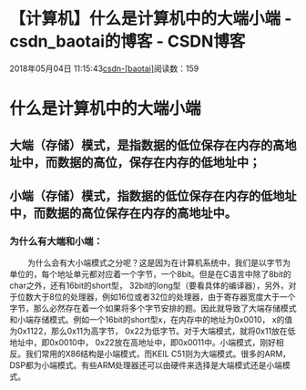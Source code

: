 # 【计算机】什么是计算机中的大端小端 - csdn_baotai的博客 - CSDN博客

2018年05月04日 11:15:43[csdn-[baotai]](https://me.csdn.net/csdn_baotai)阅读数：159


# 什么是计算机中的大端小端

## ⼤端（存储）模式，是指数据的低位保存在内存的⾼地址中，⽽数据的⾼位，保存在内存的低地址中；

## ⼩端（存储）模式，指数据的低位保存在内存的低地址中，⽽数据的⾼位保存在内存的⾼地址中。

### 为什么有⼤端和⼩端：

        为什么会有⼤⼩端模式之分呢？这是因为在计算机系统中，我们是以字节为单位的，每个地址单元都对应着⼀个字节，⼀个8bit。但是在C语⾔中除了8bit的char之外，还有16bit的short型， 32bit的long型（要看具体的编译器），另外，对于位数⼤于8位的处理器，例如16位或者32位的处理器，由于寄存器宽度⼤于⼀个字节，那么必然存在着⼀个如果将多个字节安排的题。因此就导致了⼤端存储模式和⼩端存储模式。例如⼀个16bit的short型x，在内存中的地址为0x0010， x的值为0x1122，那么0x11为⾼字节， 0x22为低字节。对于⼤端模式，就将0x11放在低地址中，即0x0010中， 0x22放在⾼地址中，即0x0011中。⼩端模式，刚好相反。我们常⽤的X86结构是⼩端模式，⽽KEIL C51则为⼤端模式。很多的ARM， DSP都为⼩端模式。有些ARM处理器还可以由硬件来选择是⼤端模式还是⼩端模式。

